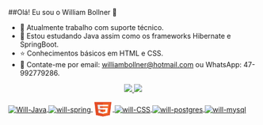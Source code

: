 ##Olá! Eu sou o William Bollner 👋

- 🔭 Atualmente trabalho com suporte técnico.
- 🌱 Estou estudando Java assim como os frameworks Hibernate e SpringBoot.
- ⭐ Conhecimentos básicos em HTML e CSS.
- 💬 Contate-me por email: williambollner@hotmail.com ou WhatsApp: 47-992779286.

<div align="center">
  <a href="https://github.com/WilliamBollner">
  <img height="180em" src="https://github-readme-stats.vercel.app/api?username=WilliamBollner&show_icons=true&theme=tokyonight&include_all_commits=true&count_private=true"/>
  <img height="180em" src="https://github-readme-stats.vercel.app/api/top-langs/?username=WilliamBollner&layout=compact&langs_count=7&theme=tokyonight"/>
</div>
<div style="display: inline_block"><br>
  <Style>margin-left: 50px</Style>
  <img align="center" alt="Will-Java" height="30" width="40" src="https://cdn.jsdelivr.net/gh/devicons/devicon/icons/java/java-original-wordmark.svg">
  <img align="center" alt="will-spring" height="30" width="40" src="https://cdn.jsdelivr.net/gh/devicons/devicon/icons/spring/spring-original.svg">
  <img align="center" alt="will-HTML" height="30" width="40" src="https://raw.githubusercontent.com/devicons/devicon/master/icons/html5/html5-original.svg">
  <img align="center" alt="will-CSS" height="30" width="40" 
      src="https://cdn.jsdelivr.net/gh/devicons/devicon/icons/css3/css3-plain-wordmark.svg">
  <img align="center" alt="will-postgres" height="30" width="40" 
      src="https://cdn.jsdelivr.net/gh/devicons/devicon/icons/postgresql/postgresql-original.svg">         <img align="center" alt="will-mysql" height="30" width="40" 
      src="https://cdn.jsdelivr.net/gh/devicons/devicon/icons/mysql/mysql-original.svg">
</div>
  
